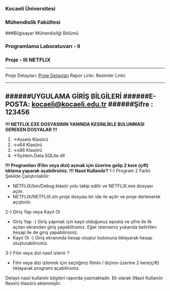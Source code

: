 ### Kocaeli Üniversitesi
### Mühendislik Fakültesi
###Bilgisayar Mühendisliği Bölümü
### Programlama Laboratuvarı - II
### Proje - III NETFLIX

----------------------------------------------
Proje Detayları: [Proje Detayları](http://xxx "Proje Detayları")
Rapor Linki:
Resimler Linki:

 ----------------------------------------------
######UYGULAMA GİRİŞ BİLGİLERİ
######E-POSTA: kocaeli@kocaeli.edu.tr
######Şifre : 123456
----------------------------------------------
**!!! NETFLIX.EXE DOSYASININ YANINDA KESİNLİKLE BULUNMASI GEREKEN DOSYALAR !!!**
1. ->Assets Klasörü
2. ->x64 Klasörü
3. ->x86 Klasörü
4. ->System.Data.SQLite.dll

**!!! Programları (Film veya dizi) açmak için üzerine gelip 2 kere (çift) tıklama yaparak açabilirsiniz. !!!**
**Nasıl Kullanılır?**
1-)  Program 2 Farklı Şekilde Çalıştırılabilir:
- 	 NETFLIX/bin/Debug klasör yolu takip edilir ve NETFLIX.exe dosyası açılır.
- 	 NETFLIX/NETFLIX.sln proje dosyası bir ide ile açılır ve proje derlenerek açıştırılır.

2-) Giriş Yap veya Kayıt Ol
- Giriş Yap -) Giriş yapmak için kayıt olduğunuz eposta ve şifre ile ilk açılan ekrandan giriş yapabilirsiniz. Eğer isterseniz yukarıda belirtilen hesap ile de giriş yapabilirsiniz.
- Kayıt Ol -) Giriş ekranında hesap oluştur butonuna tıklayarak hesap oluşturabilirsiniz.

3-) Film veya dizi nasıl izlenir ?
- Film veya dizi izlemek için seçtiğiniz filmin / dizinin üzerine 2 kere(çift) tıklayarak programı açabilirsiniz.


Detaylı nasıl kullanılır bilgileri raporda yazmaktadır. Ek olarak (Nasıl Kullanılır Resim) klasörü eklenmiştir.



